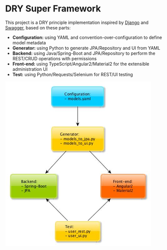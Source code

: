 # DRY Super Framework

This project is a DRY principle implementation inspired by [Django](https://www.djangoproject.com/)
and [Swagger](https://swagger.io/), based on these parts:

* **Configuration:** using YAML and convention-over-configuration to define model metadata
* **Generator:** using Python to generate JPA/Repository and UI from YAML
* **Backend:** using Java/Spring-Boot and JPA/Repository to perform the REST/CRUD operations with permissions
* **Front-end:** using TypeScript/Angular2/Material2 for the extensible administration UI
* **Test:** using Python/Requests/Selenium for REST/UI testing

![overview](doc/schemas/overview.jpg)
